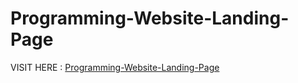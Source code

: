 # Programming-Website-Landing-Page

VISIT HERE : [Programming-Website-Landing-Page](https://illusion001.github.io/Programming-Website-Landing-Page/)
